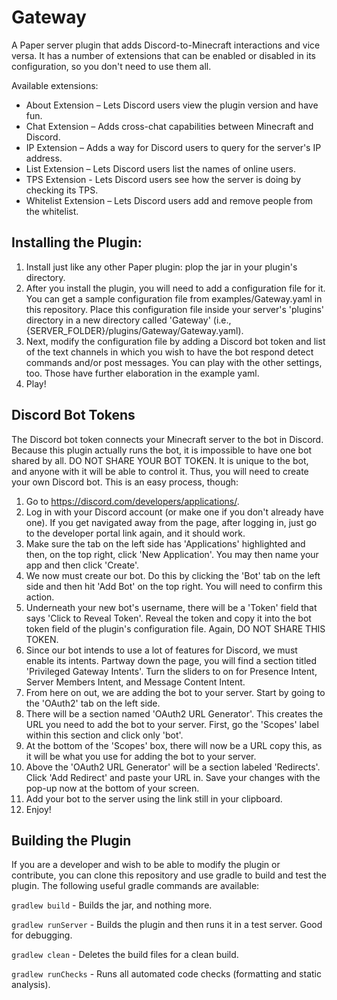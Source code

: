 # Gateway

A Paper server plugin that adds Discord-to-Minecraft interactions and vice versa.
It has a number of extensions that can be enabled or disabled in its configuration, so you don't need to use them all.

Available extensions:

- About Extension – Lets Discord users view the plugin version and have fun.
- Chat Extension – Adds cross-chat capabilities between Minecraft and Discord.
- IP Extension – Adds a way for Discord users to query for the server's IP address.
- List Extension – Lets Discord users list the names of online users.
- TPS Extension - Lets Discord users see how the server is doing by checking its TPS.
- Whitelist Extension – Lets Discord users add and remove people from the whitelist.

## Installing the Plugin:

1. Install just like any other Paper plugin: plop the jar in your plugin's directory.
2. After you install the plugin, you will need to add a configuration file for it.
   You can get a sample configuration file from examples/Gateway.yaml in this repository.
   Place this configuration file inside your server's 'plugins' directory in a new directory called 'Gateway'
   (i.e., {SERVER_FOLDER}/plugins/Gateway/Gateway.yaml).
3. Next, modify the configuration file by adding a Discord bot token and list of the text channels in which you wish to
   have the bot respond detect commands and/or post messages.
   You can play with the other settings, too.
   Those have further elaboration in the example yaml.
4. Play!

## Discord Bot Tokens

The Discord bot token connects your Minecraft server to the bot in Discord.
Because this plugin actually runs the bot, it is impossible to have one bot shared by all.
DO NOT SHARE YOUR BOT TOKEN.
It is unique to the bot, and anyone with it will be able to control it.
Thus, you will need to create your own Discord bot.
This is an easy process, though:

1. Go to https://discord.com/developers/applications/.
2. Log in with your Discord account (or make one if you don't already have one).
   If you get navigated away from the page, after logging in, just go to the developer portal link again,
   and it should work.
3. Make sure the tab on the left side has 'Applications' highlighted and then, on the top right, click 'New
   Application'.
   You may then name your app and then click 'Create'.
4. We now must create our bot.
   Do this by clicking the 'Bot' tab on the left side and then hit 'Add Bot' on the top right.
   You will need to confirm this action.
5. Underneath your new bot's username, there will be a 'Token' field that says 'Click to Reveal Token'.
   Reveal the token and copy it into the bot token field of the plugin's configuration file.
   Again, DO NOT SHARE THIS TOKEN.
6. Since our bot intends to use a lot of features for Discord, we must enable its intents.
   Partway down the page, you will find a section titled 'Privileged Gateway Intents'.
   Turn the sliders to on for Presence Intent, Server
   Members Intent, and Message Content Intent.
7. From here on out, we are adding the bot to your server. Start by going to the 'OAuth2' tab on the left side.
8. There will be a section named 'OAuth2 URL Generator'.
   This creates the URL you need to add the bot to your server.
   First, go the 'Scopes' label within this section and click only 'bot'.
9. At the bottom of the 'Scopes' box, there will now be a URL copy this, as it will be what you use for adding the bot
   to your server.
10. Above the 'OAuth2 URL Generator' will be a section labeled 'Redirects'.
    Click 'Add Redirect' and paste your URL in.
    Save your changes with the pop-up now at the bottom of your screen.
11. Add your bot to the server using the link still in your clipboard.
12. Enjoy!

## Building the Plugin

If you are a developer and wish to be able to modify the plugin or contribute, you can clone this repository and use
gradle to build and test the plugin.
The following useful gradle commands are available:

`gradlew build` - Builds the jar, and nothing more.

`gradlew runServer` - Builds the plugin and then runs it in a test server. Good for debugging.

`gradlew clean` - Deletes the build files for a clean build.

`gradlew runChecks` - Runs all automated code checks (formatting and static analysis).
